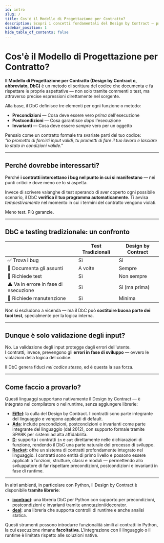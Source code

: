 ```yaml
---
id: intro
slug: /
title: Cos'è il Modello di Progettazione per Contratto?
description: Scopri i concetti fondamentali del Design by Contract — precondizioni, postcondizioni e invarianti — e come si confrontano con i test tradizionali.
sidebar_position: 1
hide_table_of_contents: false
---
```


# Cos'è il Modello di Progettazione per Contratto?

Il **Modello di Progettazione per Contratto (Design by Contract o, abbreviato, DbC)** è un metodo di scrittura del codice che documenta e fa rispettare le proprie aspettative — non solo tramite commenti o test, ma attraverso precise espressioni direttamente nel sorgente.

Alla base, il DbC definisce tre elementi per ogni funzione o metodo:

- **Precondizioni** — Cosa deve essere vero _prima_ dell'esecuzione
- **Postcondizioni** — Cosa garantisce _dopo_ l'esecuzione
- **Invarianti** — Cosa deve essere _sempre_ vero per un oggetto

Pensalo come un contratto formale tra svariate parti del tuo codice:  
_"Io prometto di fornirti input validi, tu prometti di fare il tuo lavoro e lasciare lo stato in condizioni valide."_

---

## Perché dovrebbe interessarti?

Perché **i contratti intercettano i bug nel punto in cui si manifestano** — nei punti critici e dove meno ce lo si aspetta.

Invece di scrivere valanghe di test sperando di aver coperto ogni possibile scenario, il DbC **verifica il tuo programma automaticamente**. Ti avvisa _tempestivamente_ nel momento in cui i termini del contratto vengono violati.

Meno test. Più garanzie.

---

## DbC e testing tradizionale: un confronto

|                                       | Test Tradizionali | Design by Contract |
| ------------------------------------- | ----------------- | ------------------ |
| ✅ Trova i bug                        | Sì                | Sì                 |
| 🧠 Documenta gli assunti              | A volte           | Sempre             |
| 🧪 Richiede test                      | Sì                | Non sempre         |
| ⚠️ Va in errore in fase di esecuzione | Sì                | Sì (ma prima)      |
| 🔁 Richiede manutenzione              | Sì                | Minima             |

Non si escludono a vicenda — ma il DbC può **sostituire buona parte dei tuoi test**, specialmente per la logica interna.

---

## Dunque è solo validazione degli input?

No. La validazione degli input protegge dagli errori dell'utente.  
I contratti, invece, prevengono gli **errori in fase di sviluppo** — ovvero le violazioni della logica del codice.

Il DbC genera fiduci _nel codice stesso_, ed è questa la sua forza.

---

## Come faccio a provarlo?

Questi linguaggi supportano nativamente il Design by Contract — è integrato nel compilatore o nel runtime, senza aggiungere librerie:

- [**Eiffel**](/kb/eiffel): la culla del Design by Contract. I contratti sono parte integrante del linguaggio e vengono applicati di default.
- [**Ada**](/kb/ada): include precondizioni, postcondizioni e invarianti come parte integrante del linguaggio (dal 2012), con supporto formale tramite SPARK per sistemi ad alta affidabilità.
- [**D**](/kb/d): supporta i contratti `in` e `out` direttamente nelle dichiarazioni di funzione, rendendo il DbC una parte naturale del processo di sviluppo.
- [**Racket**](/kb/racket): offre un sistema di contratti profondamente integrato nel linguaggio. I contratti sono entità di primo livello e possono essere applicati a funzioni, strutture, classi e moduli — permettendo allo sviluppatore di far rispettare precondizioni, postcondizioni e invarianti in fase di runtime.

---

In altri ambienti, in particolare con Python, il Design by Contract è disponibile **tramite librerie**:

- [**icontract**](https://github.com/Parquery/icontract): una libreria DbC per Python con supporto per precondizioni, postcondizioni e invarianti tramite annotazioni/decorator.
- [**deal**](https://github.com/life4/deal): una libreria che supporta controlli di runtime e anche analisi statica.

Questi strumenti possono introdurre funzionalità simili ai contratti in Python, la cui esecuzione rimane **facoltativa**. L'integrazione con il linguaggio o il runtime è limitata rispetto alle soluzioni native.
